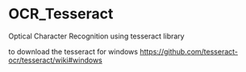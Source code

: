 # OCR_Tesseract
Optical Character Recognition using tesseract library

to download the tesseract for windows https://github.com/tesseract-ocr/tesseract/wiki#windows
